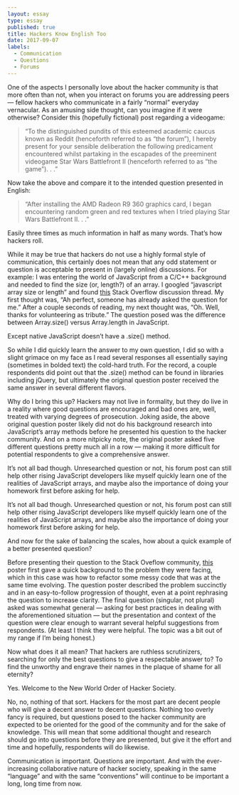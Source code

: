 ```yaml
---
layout: essay
type: essay
published: true
title: Hackers Know English Too
date: 2017-09-07
labels:
  - Communication
  - Questions
  - Forums
---
```


One of the aspects I personally love about the hacker community is that more often than not, when you interact on forums you are addressing peers — fellow hackers who communicate in a fairly “normal” everyday vernacular. As an amusing side thought, can you imagine if it were otherwise? Consider this (hopefully fictional) post regarding a videogame:

> “To the distinguished pundits of this esteemed academic caucus known as Reddit (henceforth referred to as “the forum”), I hereby present for your sensible deliberation the following predicament encountered whilst partaking in the escapades of the preeminent videogame Star Wars Battlefront II (henceforth referred to as “the game”). . .”

Now take the above and compare it to the intended question presented in English:

> “After installing the AMD Radeon R9 360 graphics card, I began encountering random green and red textures when I tried playing Star Wars Battlefront II. . .”

Easily three times as much information in half as many words. That’s how hackers roll.

While it may be true that hackers do not use a highly formal style of communication, this certainly does not mean that any odd statement or question is acceptable to present in (largely online) discussions. For example: I was entering the world of JavaScript from a C/C++ background and needed to find the size (or, length?) of an array. I googled “javascript array size or length” and found [this](https://stackoverflow.com/questions/14202601/array-size-vs-array-length) Stack Overflow discussion thread. My first thought was, “Ah perfect, someone has already asked the question for me.” After a couple seconds of reading, my next thought was, “Oh. Well, thanks for volunteering as tribute.” The question posed was the difference between Array.size() versus Array.length in JavaScript.

Except native JavaScript doesn’t have a .size() method.

So while I did quickly learn the answer to my own question, I did so with a slight grimace on my face as I read several responses all essentially saying (sometimes in bolded text) the cold-hard truth. For the record, a couple respondents did point out that the .size() method can be found in libraries including jQuery, but ultimately the original question poster received the same answer in several different flavors.

Why do I bring this up? Hackers may not live in formality, but they do live in a reality where good questions are encouraged and bad ones are, well, treated with varying degrees of prosecution. Joking aside, the above original question poster likely did not do his background research into JavaScript’s array methods before he presented his question to the hacker community. And on a more nitpicky note, the original poster asked five different questions pretty much all in a row — making it more difficult for potential respondents to give a comprehensive answer.

It’s not all bad though. Unresearched question or not, his forum post can still help other rising JavaScript developers like myself quickly learn one of the realities of JavaScript arrays, and maybe also the importance of doing your homework first before asking for help.

It’s not all bad though. Unresearched question or not, his forum post can still help other rising JavaScript developers like myself quickly learn one of the realities of JavaScript arrays, and maybe also the importance of doing your homework first before asking for help.

And now for the sake of balancing the scales, how about a quick example of a better presented question?

Before presenting their question to the Stack Oveflow community, [this](https://stackoverflow.com/questions/589175/how-to-refactor-rapidly-evolving-code) poster first gave a quick background to the problem they were facing, which in this case was how to refactor some messy code that was at the same time evolving. The question poster described the problem succinctly and in an easy-to-follow progression of thought, even at a point rephrasing the question to increase clarity. The final question (singular, not plural) asked was somewhat general — asking for best practices in dealing with the aforementioned situation — but the presentation and context of the question were clear enough to warrant several helpful suggestions from respondents. (At least I think they were helpful. The topic was a bit out of my range if I’m being honest.)

Now what does it all mean? That hackers are ruthless scrutinizers, searching for only the best questions to give a respectable answer to? To find the unworthy and engrave their names in the plaque of shame for all eternity?

Yes. Welcome to the New World Order of Hacker Society.

No, no, nothing of that sort. Hackers for the most part are decent people who will give a decent answer to decent questions. Nothing too overly fancy is required, but questions posed to the hacker community are expected to be oriented for the good of the community and for the sake of knowledge. This will mean that some additional thought and research should go into questions before they are presented, but give it the effort and time and hopefully, respondents will do likewise.

Communication is important. Questions are important. And with the ever-increasing collaborative nature of hacker society, speaking in the same “language” and with the same “conventions” will continue to be important a long, long time from now.
